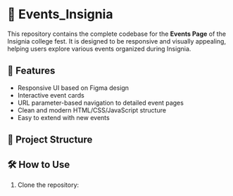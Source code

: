 # 🎉 Events_Insignia

This repository contains the complete codebase for the **Events Page** of the Insignia college fest. It is designed to be responsive and visually appealing, helping users explore various events organized during Insignia.

## 🚀 Features

- Responsive UI based on Figma design
- Interactive event cards
- URL parameter-based navigation to detailed event pages
- Clean and modern HTML/CSS/JavaScript structure
- Easy to extend with new events

## 📂 Project Structure


## 🛠️ How to Use

1. Clone the repository:
   ```bash
  
